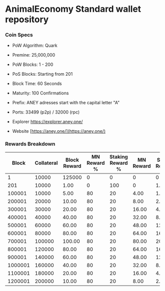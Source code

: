 AnimalEconomy Standard wallet repository
=====================================

### Coin Specs

- PoW Algorithm: Quark
- Premine:  25,000,000
- PoW Blocks: 1 - 200
- PoS Blocks: Starting from 201
- Block Time: 60 Seconds
- Maturity: 100 Confirmations
- Prefix: ANEY adresses start with the capital letter "A"
- Ports: 33499 (p2p) / 32000 (rpc)

- Explorer https://explorer.aney.one/

- Website [https://aney.one/](https://aney.one/)

### Rewards Breakdown
|Block  |Collateral|Block Reward|MN Reward %|Staking Reward %|MN Reward|Staker Reward|
|-------|----------|------------|-----------|----------------|---------|-------------|
|1      |10000     |125000      |0          |0               |0        |0            |
|201    |10000     |1.00        |0          |100             |0        |1.00         |
|100001 |10000     |5.00        |80         |20              |4.00     |1.00         |
|200001 |20000     |10.00       |80         |20              |8.00     |2.00         |
|300001 |30000     |20.00       |80         |20              |16.00    |4.00         |
|400001 |40000     |40.00       |80         |20              |32.00    |8.00         |
|500001 |60000     |60.00       |80         |20              |48.00    |12.00        |
|600001 |80000     |80.00       |80         |20              |64.00    |16.00        |
|700001 |100000    |100.00      |80         |20              |80.00    |20.00        |
|800001 |120000    |80.00       |80         |20              |64.00    |16.00        |
|900001 |140000    |60.00       |80         |20              |48.00    |12.00        |
|1000001|160000    |40.00       |80         |20              |32.00    |8.00         |
|1100001|180000    |20.00       |80         |20              |16.00    |4.00         |
|1200001|200000    |10.00       |80         |20              |8.00     |2.00         |
 
